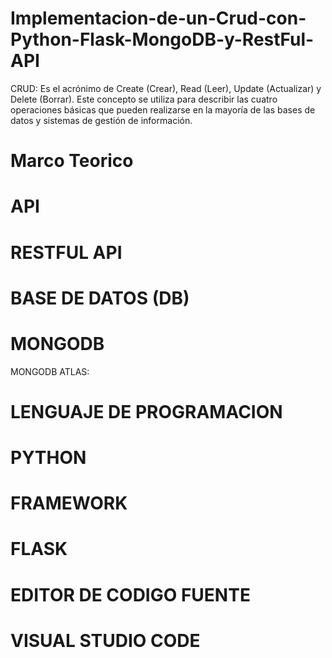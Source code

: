 # Implementacion-de-un-Crud-con-Python-Flask-MongoDB-y-RestFul-API

CRUD: Es el acrónimo de Create (Crear), Read (Leer), Update (Actualizar) y Delete (Borrar). Este concepto se utiliza para describir las cuatro operaciones básicas que pueden realizarse en la mayoría de las bases de datos y sistemas de gestión de información.

# Marco Teorico

# API

# RESTFUL API

# BASE DE DATOS (DB)

# MONGODB

MONGODB ATLAS:

# LENGUAJE DE PROGRAMACION

# PYTHON

# FRAMEWORK

# FLASK

# EDITOR DE CODIGO FUENTE

# VISUAL STUDIO CODE

